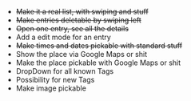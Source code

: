  - ~~Make it a real list, with swiping and stuff~~
 - ~~Make entries deletable by swiping left~~
 - ~~Open one entry, see all the details~~
 - Add a edit mode for an entry
 - ~~Make times and dates pickable with standard stuff~~
 - Show the place via Google Maps or shit
 - Make the place pickable with Google Maps or shit
 - DropDown for all known Tags
 - Possibility for new Tags
 - Make image pickable
